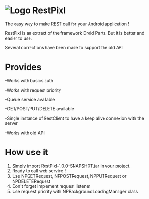 ![Logo](https://raw.github.com/neopixl/RestPixl/master/Sample/RestPixlSample/res/drawable-xxhdpi/small.png ) RestPixl
========

The easy way to make REST call for your Android application !

RestPixl is an extract of the framework Droid Parts. But it is better and easier to use. 

Several corrections have been made to support the old API

Provides
========

-Works with basics auth

-Works with request priority

-Queue service available

-GET/POST/PUT/DELETE available

-Single instance of RestClient to have a keep alive connexion with the server

-Works with old API 


How use it
========

1. Simply import [RestPixl-1.0.0-SNAPSHOT.jar](https://github.com/neopixl/RestPixl/raw/master/Sample/RestPixlSample/libs/RestPixl-1.0.0-SNAPSHOT.jar "RestPixl-1.0.0-SNAPSHOT.jar") in your project.
2. Ready to call web service !
3. Use NPGETRequest, NPPOSTRequest, NPPUTRequest or NPDELETERequest
4. Don't forget implement request listener
5. Use request priority with NPBackgroundLoadingManager class
